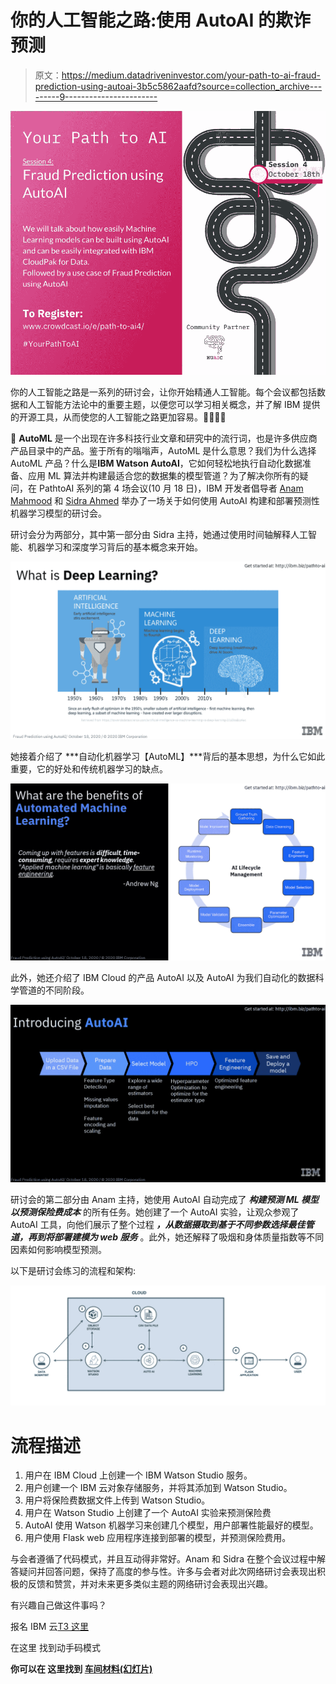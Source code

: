 # 你的人工智能之路:使用 AutoAI 的欺诈预测

> 原文：<https://medium.datadriveninvestor.com/your-path-to-ai-fraud-prediction-using-autoai-3b5c5862aafd?source=collection_archive---------9----------------------->

![](img/68799ff366aac163435c382243c7855c.png)

你的人工智能之路是一系列的研讨会，让你开始精通人工智能。每个会议都包括数据和人工智能方法论中的重要主题，以便您可以学习相关概念，并了解 IBM 提供的开源工具，从而使您的人工智能之路更加容易。👩‍💻👨‍💻

🌟 **AutoML** 是一个出现在许多科技行业文章和研究中的流行词，也是许多供应商产品目录中的产品。鉴于所有的嗡嗡声，AutoML 是什么意思？我们为什么选择 AutoML 产品？什么是**IBM Watson AutoAI**，它如何轻松地执行自动化数据准备、应用 ML 算法并构建最适合您的数据集的模型管道？为了解决你所有的疑问，在 PathtoAI 系列的第 4 场会议(10 月 18 日)，IBM 开发者倡导者 [Anam Mahmood](https://medium.com/u/60b881d6260d?source=post_page-----3b5c5862aafd--------------------------------) 和 [Sidra Ahmed](https://medium.com/u/54c4e6d89bb7?source=post_page-----3b5c5862aafd--------------------------------) 举办了一场关于如何使用 AutoAI 构建和部署预测性机器学习模型的研讨会。

研讨会分为两部分，其中第一部分由 Sidra 主持，她通过使用时间轴解释人工智能、机器学习和深度学习背后的基本概念来开始。

![](img/8994571a31731a2bb0ecf4c771041036.png)

她接着介绍了 ***自动化机器学习【AutoML】***背后的基本思想，为什么它如此重要，它的好处和传统机器学习的缺点。

![](img/38d2442899c21950831475d3e2709c2c.png)

此外，她还介绍了 IBM Cloud 的产品 AutoAI 以及 AutoAI 为我们自动化的数据科学管道的不同阶段。

![](img/a57e5ddae8d1e89c0502c280d9b60163.png)

研讨会的第二部分由 Anam 主持，她使用 AutoAI 自动完成了 ***构建预测 ML 模型以预测保险费成本*** 的所有任务。她创建了一个 AutoAI 实验，让观众参观了 AutoAI 工具，向他们展示了整个过程 ***，从数据摄取到基于不同参数选择最佳管道，再到将部署建模为 web 服务*** 。此外，她还解释了吸烟和身体质量指数等不同因素如何影响模型预测。

以下是研讨会练习的流程和架构:

![](img/664dced50cb052959a8560f6efc9e59c.png)

# 流程描述

1.  用户在 IBM Cloud 上创建一个 IBM Watson Studio 服务。
2.  用户创建一个 IBM 云对象存储服务，并将其添加到 Watson Studio。
3.  用户将保险费数据文件上传到 Watson Studio。
4.  用户在 Watson Studio 上创建了一个 AutoAI 实验来预测保险费
5.  AutoAI 使用 Watson 机器学习来创建几个模型，用户部署性能最好的模型。
6.  用户使用 Flask web 应用程序连接到部署的模型，并预测保险费用。

与会者遵循了代码模式，并且互动得非常好。Anam 和 Sidra 在整个会议过程中解答疑问并回答问题，保持了高度的参与性。许多与会者对此次网络研讨会表现出积极的反馈和赞赏，并对未来更多类似主题的网络研讨会表现出兴趣。

有兴趣自己做这件事吗？

报名 IBM 云[T3 这里](http://ibm.biz/pathto-ai)

在这里 找到动手码模式[](https://github.com/Anam-Mahmood/predict-insurance-charges-with-autoai)

**你可以在 这里找到 [**车间材料(幻灯片)**](https://anam-mahmood.github.io/predict-insurance-charges-with-autoai/#/)**